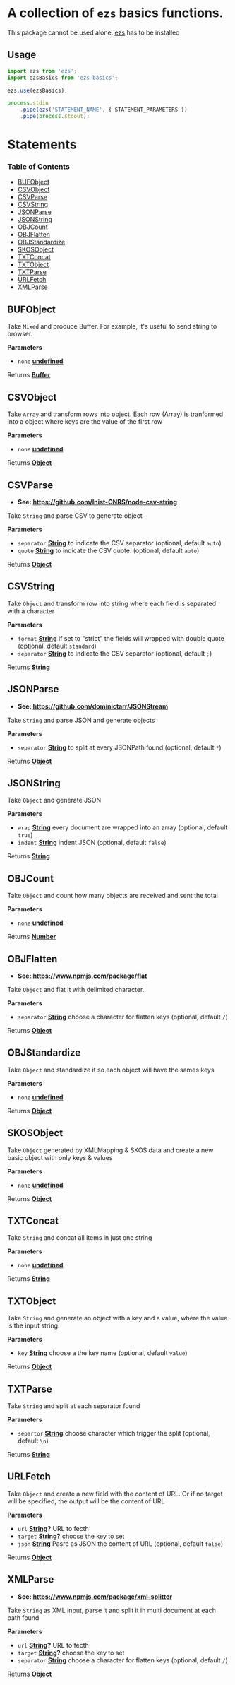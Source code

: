 # A collection of `ezs` basics functions.

This package cannot be used alone. [ezs](https://www.npmjs.com/package/ezs) has to be installed

## Usage

```js
import ezs from 'ezs';
import ezsBasics from 'ezs-basics';

ezs.use(ezsBasics);

process.stdin
    .pipe(ezs('STATEMENT_NAME', { STATEMENT_PARAMETERS })
    .pipe(process.stdout);
```

# Statements

<!-- Generated by documentation.js. Update this documentation by updating the source code. -->

### Table of Contents

-   [BUFObject](#bufobject)
-   [CSVObject](#csvobject)
-   [CSVParse](#csvparse)
-   [CSVString](#csvstring)
-   [JSONParse](#jsonparse)
-   [JSONString](#jsonstring)
-   [OBJCount](#objcount)
-   [OBJFlatten](#objflatten)
-   [OBJStandardize](#objstandardize)
-   [SKOSObject](#skosobject)
-   [TXTConcat](#txtconcat)
-   [TXTObject](#txtobject)
-   [TXTParse](#txtparse)
-   [URLFetch](#urlfetch)
-   [XMLParse](#xmlparse)

## BUFObject

Take `Mixed` and produce Buffer.
For example, it's useful to send string to browser.

**Parameters**

-   `none` **[undefined](https://developer.mozilla.org/docs/Web/JavaScript/Reference/Global_Objects/undefined)** 

Returns **[Buffer](https://nodejs.org/api/buffer.html)** 

## CSVObject

Take `Array` and transform rows into object.
Each row (Array) is tranformed
into a object where keys are the value of the first row

**Parameters**

-   `none` **[undefined](https://developer.mozilla.org/docs/Web/JavaScript/Reference/Global_Objects/undefined)** 

Returns **[Object](https://developer.mozilla.org/docs/Web/JavaScript/Reference/Global_Objects/Object)** 

## CSVParse

-   **See: <https://github.com/Inist-CNRS/node-csv-string>**

Take `String` and parse CSV  to generate object

**Parameters**

-   `separator` **[String](https://developer.mozilla.org/docs/Web/JavaScript/Reference/Global_Objects/String)** to indicate the CSV separator (optional, default `auto`)
-   `quote` **[String](https://developer.mozilla.org/docs/Web/JavaScript/Reference/Global_Objects/String)** to indicate the CSV quote. (optional, default `auto`)

Returns **[Object](https://developer.mozilla.org/docs/Web/JavaScript/Reference/Global_Objects/Object)** 

## CSVString

Take `Object` and transform row  into string
where each field is separated with a character

**Parameters**

-   `format` **[String](https://developer.mozilla.org/docs/Web/JavaScript/Reference/Global_Objects/String)** if set to "strict" the fields will wrapped with double quote (optional, default `standard`)
-   `separator` **[String](https://developer.mozilla.org/docs/Web/JavaScript/Reference/Global_Objects/String)** to indicate the CSV separator (optional, default `;`)

Returns **[String](https://developer.mozilla.org/docs/Web/JavaScript/Reference/Global_Objects/String)** 

## JSONParse

-   **See: <https://github.com/dominictarr/JSONStream>**

Take `String` and parse JSON and generate objects

**Parameters**

-   `separator` **[String](https://developer.mozilla.org/docs/Web/JavaScript/Reference/Global_Objects/String)** to split at every JSONPath found (optional, default `*`)

Returns **[Object](https://developer.mozilla.org/docs/Web/JavaScript/Reference/Global_Objects/Object)** 

## JSONString

Take `Object` and generate JSON

**Parameters**

-   `wrap` **[String](https://developer.mozilla.org/docs/Web/JavaScript/Reference/Global_Objects/String)** every document are wrapped into an array (optional, default `true`)
-   `indent` **[String](https://developer.mozilla.org/docs/Web/JavaScript/Reference/Global_Objects/String)** indent JSON (optional, default `false`)

Returns **[String](https://developer.mozilla.org/docs/Web/JavaScript/Reference/Global_Objects/String)** 

## OBJCount

Take `Object` and count how many objects are received and sent the total

**Parameters**

-   `none` **[undefined](https://developer.mozilla.org/docs/Web/JavaScript/Reference/Global_Objects/undefined)** 

Returns **[Number](https://developer.mozilla.org/docs/Web/JavaScript/Reference/Global_Objects/Number)** 

## OBJFlatten

-   **See: <https://www.npmjs.com/package/flat>**

Take `Object` and flat it with delimited character.

**Parameters**

-   `separator` **[String](https://developer.mozilla.org/docs/Web/JavaScript/Reference/Global_Objects/String)** choose a character for  flatten keys (optional, default `/`)

Returns **[Object](https://developer.mozilla.org/docs/Web/JavaScript/Reference/Global_Objects/Object)** 

## OBJStandardize

Take `Object` and standardize it so each object will have the sames keys

**Parameters**

-   `none` **[undefined](https://developer.mozilla.org/docs/Web/JavaScript/Reference/Global_Objects/undefined)** 

Returns **[Object](https://developer.mozilla.org/docs/Web/JavaScript/Reference/Global_Objects/Object)** 

## SKOSObject

Take `Object` generated by XMLMapping & SKOS data and
create a new basic object with only keys & values

**Parameters**

-   `none` **[undefined](https://developer.mozilla.org/docs/Web/JavaScript/Reference/Global_Objects/undefined)** 

Returns **[Object](https://developer.mozilla.org/docs/Web/JavaScript/Reference/Global_Objects/Object)** 

## TXTConcat

Take `String` and concat all items in just one string

**Parameters**

-   `none` **[undefined](https://developer.mozilla.org/docs/Web/JavaScript/Reference/Global_Objects/undefined)** 

Returns **[String](https://developer.mozilla.org/docs/Web/JavaScript/Reference/Global_Objects/String)** 

## TXTObject

Take `String` and generate an object with a key and a value, where the value is the input string.

**Parameters**

-   `key` **[String](https://developer.mozilla.org/docs/Web/JavaScript/Reference/Global_Objects/String)** choose a the key name (optional, default `value`)

Returns **[Object](https://developer.mozilla.org/docs/Web/JavaScript/Reference/Global_Objects/Object)** 

## TXTParse

Take `String` and split at each separator found

**Parameters**

-   `separtor` **[String](https://developer.mozilla.org/docs/Web/JavaScript/Reference/Global_Objects/String)** choose character which trigger the split (optional, default `\n`)

Returns **[String](https://developer.mozilla.org/docs/Web/JavaScript/Reference/Global_Objects/String)** 

## URLFetch

Take `Object` and create a new field with the content of URL.
Or if no target will be specified, the output will be the content of URL

**Parameters**

-   `url` **[String](https://developer.mozilla.org/docs/Web/JavaScript/Reference/Global_Objects/String)?** URL to fecth
-   `target` **[String](https://developer.mozilla.org/docs/Web/JavaScript/Reference/Global_Objects/String)?** choose the key to set
-   `json` **[String](https://developer.mozilla.org/docs/Web/JavaScript/Reference/Global_Objects/String)** Pasre as JSON the content of URL (optional, default `false`)

Returns **[Object](https://developer.mozilla.org/docs/Web/JavaScript/Reference/Global_Objects/Object)** 

## XMLParse

-   **See: <https://www.npmjs.com/package/xml-splitter>**

Take `String` as XML input, parse it and split it in multi document at each path found

**Parameters**

-   `url` **[String](https://developer.mozilla.org/docs/Web/JavaScript/Reference/Global_Objects/String)?** URL to fecth
-   `target` **[String](https://developer.mozilla.org/docs/Web/JavaScript/Reference/Global_Objects/String)?** choose the key to set
-   `separator` **[String](https://developer.mozilla.org/docs/Web/JavaScript/Reference/Global_Objects/String)** choose a character for flatten keys (optional, default `/`)

Returns **[Object](https://developer.mozilla.org/docs/Web/JavaScript/Reference/Global_Objects/Object)** 
